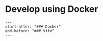 # Develop using Docker

```{include} ../../../CONTRIBUTING.md
---
start-after: "### Docker"
end-before: "### Vite"
---
```
